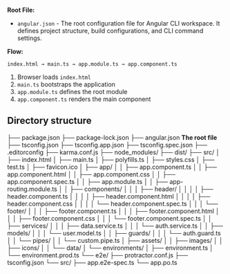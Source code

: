 
**Root File:**
- `angular.json` - The root configuration file for Angular CLI workspace. It defines project structure, build configurations, and CLI command settings.

**Flow:**
```
index.html → main.ts → app.module.ts → app.component.ts
```

1. Browser loads `index.html`
2. `main.ts` bootstraps the application
3. `app.module.ts` defines the root module
4. `app.component.ts` renders the main component

## Directory structure

├── package.json
├── package-lock.json
├── angular.json **The root file**
├── tsconfig.json
├── tsconfig.app.json
├── tsconfig.spec.json
├── .editorconfig
├── karma.conf.js
├── node_modules/
├── dist/
├── src/
│ ├── index.html
│ ├── main.ts
│ ├── polyfills.ts
│ ├── styles.css
│ ├── test.ts
│ ├── favicon.ico
│ ├── app/
│ │ ├── app.component.ts
│ │ ├── app.component.html
│ │ ├── app.component.css
│ │ ├── app.component.spec.ts
│ │ ├── app.module.ts
│ │ ├── app-routing.module.ts
│ │ ├── components/
│ │ │ ├── header/
│ │ │ │ ├── header.component.ts
│ │ │ │ ├── header.component.html
│ │ │ │ ├── header.component.css
│ │ │ │ └── header.component.spec.ts
│ │ │ └── footer/
│ │ │ ├── footer.component.ts
│ │ │ ├── footer.component.html
│ │ │ ├── footer.component.css
│ │ │ └── footer.component.spec.ts
│ │ ├── services/
│ │ │ ├── data.service.ts
│ │ │ └── auth.service.ts
│ │ ├── models/
│ │ │ └── user.model.ts
│ │ ├── guards/
│ │ │ └── auth.guard.ts
│ │ └── pipes/
│ │ └── custom.pipe.ts
│ ├── assets/
│ │ ├── images/
│ │ ├── icons/
│ │ └── data/
│ └── environments/
│ ├── environment.ts
│ └── environment.prod.ts
└── e2e/
├── protractor.conf.js
├── tsconfig.json
└── src/
├── app.e2e-spec.ts
└── app.po.ts